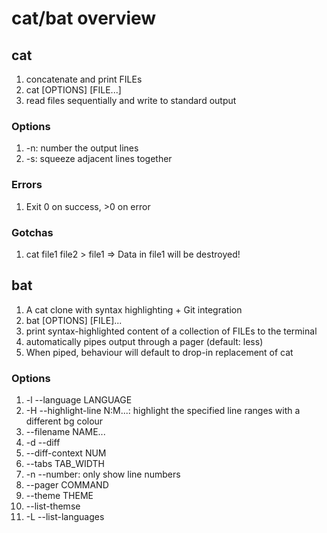 # cat/bat overview

## cat

1. concatenate and print FILEs
1. cat [OPTIONS] [FILE...]
1. read files sequentially and write to standard output

### Options

1. -n: number the output lines
1. -s: squeeze adjacent lines together

### Errors

1. Exit 0 on success, >0 on error

### Gotchas

1. cat file1 file2 > file1 => Data in file1 will be destroyed!

## bat

1. A cat clone with syntax highlighting + Git integration
1. bat [OPTIONS] [FILE]...
1. print syntax-highlighted content of a collection of FILEs to the terminal
1. automatically pipes output through a pager (default: less)
1. When piped, behaviour will default to drop-in replacement of cat

### Options

1. -l --language LANGUAGE
1. -H --highlight-line N:M...: highlight the specified line ranges with a
different bg colour
1. --filename NAME...
1. -d --diff
1. --diff-context NUM
1. --tabs TAB_WIDTH
1. -n --number: only show line numbers
1. --pager COMMAND
1. --theme THEME
1. --list-themse
1. -L --list-languages

